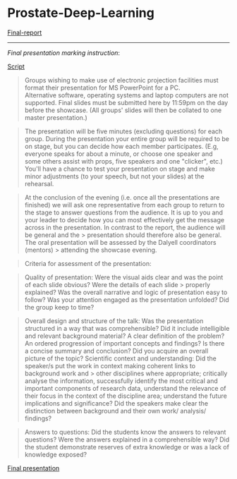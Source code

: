 # Prostate-Deep-Learning

[Final-report](https://docs.google.com/document/d/1J17MVV7rLbTDQ5K3jzZzv3nALXPTQaqM0yUOXSXAcFc/edit?usp=sharing)
***


_Final presentation marking instruction_:

[Script](https://docs.google.com/document/d/1sNNwmoGYSLbhIY_ftN1bkYi7aMj-qqoHJv3bCFJoDxo/edit)

> Groups wishing to make use of electronic projection facilities must format their presentation for MS PowerPoint for a PC.  
> Alternative software, operating systems and laptop computers are not supported.  Final slides must be submitted here by 
> 11:59pm on the day before the showcase. (All groups' slides will then be collated to one master presentation.)

> The presentation will be five minutes (excluding questions) for each group. During the presentation your entire group will 
> be required to be on stage, but you can decide how each member participates. (E.g, everyone speaks for about a minute, or 
> choose one speaker and some others assist with props, five speakers and one "clicker", etc.) You'll have a chance to test 
> your presentation on stage and make minor adjustments (to your speech, but not your slides) at the rehearsal.

> At the conclusion of the evening (i.e. once all the presentations are finished) we will ask one representative from each 
> group to return to the stage to answer questions from the audience. It is up to you and your leader to decide how you can 
> most effectively get the message across in the presentation. In contrast to the report, the audience will be general and the > presentation should therefore also be general. The oral presentation will be assessed by the Dalyell coordinators (mentors) > attending the showcase evening.

> Criteria for assessment of the presentation:

> Quality of presentation: Were the visual aids clear and was the point of each slide obvious? Were the details of each slide > properly explained? Was the overall narrative and logic of presentation easy to follow?
> Was your attention engaged as the presentation unfolded?
> Did the group keep to time?

> Overall design and structure of the talk: Was the presentation structured in a way that was comprehensible? Did it include 
> intelligible and relevant background material? A clear definition of the problem? An ordered progression of important
> concepts and findings? Is there a concise summary and conclusion? Did you acquire an overall picture of the topic?
> Scientific context and understanding: Did the speaker/s put the work in context making coherent links to background work and > other disciplines where appropriate; critically analyse the information, successfully identify the most critical and 
> important components of research data, understand the relevance of their focus in the context of the discipline area; 
> understand the future implications and significance? Did the speakers make clear the distinction between background and 
> their own work/ analysis/ findings?

> Answers to questions: Did the students know the answers to relevant questions? Were the answers explained in a comprehensible way? Did the student demonstrate reserves of extra knowledge or was a lack of knowledge exposed?


[Final presentation](https://docs.google.com/presentation/d/1rER9d3pVCVqKfDqyKioJYhP68fLMuJx1W1VK5d6EtXQ/edit?ts=5da593fd#slide=id.gc6f73a04f_0_0)
